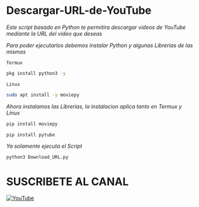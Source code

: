 # Descargar-URL-de-YouTube

*Este script basado en Python te permitira descargar videos de YouTube mediante la URL del video que deseas*

*Para poder ejecutarlos debemos instalar Python y algunas Librerias de las mismas*


`Termux`

```bash
pkg install python3 -y
```

`Linux`

```bash
sudo apt install -y moviepy
```





*Ahora instalamos las Librerias, la instalacion aplica tanto en Termux y Linux*

```bash
pip install moviepy
```

```bash
pip install pytube
```

*Ya solamente ejecuta el Script*

```bash
python3 Download_URL.py
```

# SUSCRIBETE AL CANAL

[![YouTube](https://img.shields.io/badge/YouTube-FF0000?style=for-the-badge&logo=youtube&logoColor=white)](https://www.youtube.com/channel/UCxLwqMO4xDjfOMYcOeitY9Q)
